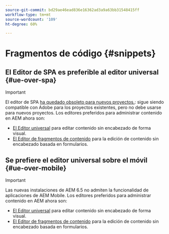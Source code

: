 ```yaml
---
source-git-commit: bd29ae46ead836e16362ad3a9a63bb31548415ff
workflow-type: tm+mt
source-wordcount: '109'
ht-degree: 60%

---
```

# Fragmentos de código {#snippets}

## El Editor de SPA es preferible al editor universal {#ue-over-spa}

>[!IMPORTANT]
>
>El editor de SPA [ ha quedado obsoleto para nuevos proyectos.](/help/sites-developing/spa-editor-deprecation.md): sigue siendo compatible con Adobe para los proyectos existentes, pero no debe usarse para nuevos proyectos. Los editores preferidos para administrar contenido en AEM ahora son:
>
>* [El Editor universal](/help/sites-developing/universal-editor/introduction.md) para editar contenido sin encabezado de forma visual.
>* [El Editor de fragmentos de contenido](/help/sites-developing/universal-editor/introduction.md) para la edición de contenido sin encabezado basada en formularios.

## Se prefiere el editor universal sobre el móvil {#ue-over-mobile}

>[!IMPORTANT]
>
>Las nuevas instalaciones de AEM 6.5 no admiten la funcionalidad de aplicaciones de AEM Mobile. Los editores preferidos para administrar contenido en AEM ahora son:
>
>* [El Editor universal](/help/sites-developing/universal-editor/introduction.md) para editar contenido sin encabezado de forma visual.
>* [El Editor de fragmentos de contenido](/help/sites-developing/universal-editor/introduction.md) para la edición de contenido sin encabezado basada en formularios.

